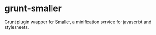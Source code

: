grunt-smaller
=============

Grunt plugin wrapper for [Smaller](https://github.com/KnisterPeter/Smaller), a minification service for javascript and stylesheets.
